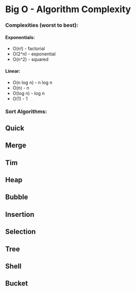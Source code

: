 # Big O - Algorithm Complexity

### Complexities (worst to best):
#### Exponentials:
* O(n!) - factorial
* O(2^n) - exponential
* O(n^2) - squared
#### Linear:
* O(n log n) - n log n 
* O(n) - n 
* O(log n) - log n 
* O(1) - 1 

### Sort Algorithms:

## Quick
## Merge
## Tim
## Heap
## Bubble
## Insertion
## Selection
## Tree
## Shell
## Bucket
##

